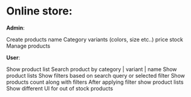Online store:
=============

**Admin**:

Create products
name
Category
variants (colors, size etc..)
price
stock
Manage products


**User**:

Show product list
Search product by category | variant | name
Show product lists
Show filters based on search query or selected filter
Show products count along with filters
After applying filter show product lists
Show different UI for out of stock products
